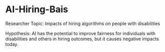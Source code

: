 # AI-Hiring-Bais

Researcher Topic: Impacts of hiring algorithms on people with disabilities

Hypothesis: AI has the potential to improve fairness for individuals with disabilities and others in hiring outcomes, but it causes negative impacts today.
